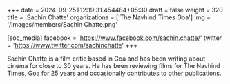 +++
date = 2024-09-25T12:19:31.454484+05:30
draft = false
weight = 320
title = 'Sachin Chatte'
organizations = ['The Navhind Times Goa']
img = '/images/members/Sachin Chatte.png'

[soc_media]
facebook = 'https://www.facebook.com/sachin.chatte/'
twitter = 'https://www.twitter.com/sachinchatte'
+++

Sachin Chatte is a film critic based in Goa and has been writing about cinema for close to 30 years. He has been reviewing films for The Navhind Times, Goa for 25 years and occasionally contributes to other publications.
